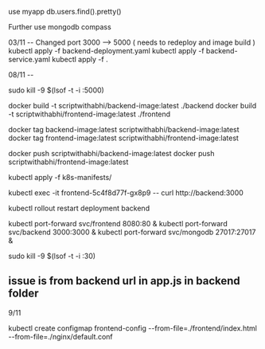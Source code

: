 use myapp
db.users.find().pretty()

Further use mongodb compass


03/11 -- Changed port 3000 --> 5000 ( needs to redeploy and image build ) 
        kubectl apply -f backend-deployment.yaml
        kubectl apply -f backend-service.yaml
        kubectl apply -f .

08/11 -- 



sudo kill -9 $(lsof -t -i :5000)

docker build -t scriptwithabhi/backend-image:latest ./backend
docker build -t scriptwithabhi/frontend-image:latest ./frontend


docker tag backend-image:latest scriptwithabhi/backend-image:latest
docker tag frontend-image:latest scriptwithabhi/frontend-image:latest

docker push scriptwithabhi/backend-image:latest
docker push scriptwithabhi/frontend-image:latest

kubectl apply -f k8s-manifests/


kubectl exec -it frontend-5c4f8d77f-gx8p9 -- curl http://backend:3000

kubectl rollout restart deployment backend

kubectl port-forward svc/frontend 8080:80 &
kubectl port-forward svc/backend 3000:3000 &
kubectl port-forward svc/mongodb 27017:27017 &

sudo kill -9 $(lsof -t -i :30)

issue is from backend url in app.js in backend folder
---

9/11 

kubectl create configmap frontend-config --from-file=./frontend/index.html --from-file=./nginx/default.conf